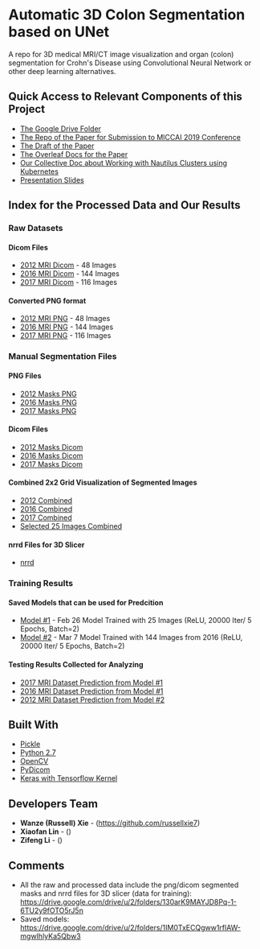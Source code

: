 # Automatic 3D Colon Segmentation based on UNet
A repo for 3D medical MRI/CT image visualization and organ (colon) segmentation for Crohn's Disease using Convolutional Neural Network or other deep learning alternatives.


## Quick Access to Relevant Components of this Project

* [The Google Drive Folder](https://drive.google.com/drive/folders/1AunUYgQ-9ka_B1l2Z9-GuUamAn2uUq7t?usp=sharing)
* [The Repo of the Paper for Submission to MICCAI 2019 Conference](https://github.com/RussellXie7/MICCAI_paper)
* [The Draft of the Paper](https://docs.google.com/document/d/16d-X6lfZZc0LoPJfryGSZ4GqFKdjigIY51ZcC7QM45A/edit?usp=sharing)
* [The Overleaf Docs for the Paper](https://www.overleaf.com/4492563319trcchxtphgrw)
* [Our Collective Doc about Working with Nautilus Clusters using Kubernetes](https://docs.google.com/document/d/1wqA_Z3cJzHDX2bTvzgSnVFPjCa8qKwpf5X6XLIMTaA8/edit?usp=sharing)
* [Presentation Slides](https://docs.google.com/presentation/d/16SVB5gvhoe-OGjmxUGqrrv-eT7HzAeizTpWoNYDJ4K8/edit?usp=sharing)


## Index for the Processed Data and Our Results

### Raw Datasets

#### Dicom Files
* [2012 MRI Dicom](https://drive.google.com/drive/u/1/folders/1Kq7pXDYBLuK2zVMTtTEroSwaY6LOsCH0) - 48 Images
* [2016 MRI Dicom](https://drive.google.com/drive/u/1/folders/1MQy0XIcm3zMOGPrtAOMIP2femiwhx4Ao) - 144 Images
* [2017 MRI Dicom](https://drive.google.com/drive/u/1/folders/1R3mjU86Nw_y7GGZ5j-YOubvHhVLMjSv9) - 116 Images

#### Converted PNG format
* [2012 MRI PNG](https://drive.google.com/drive/u/1/folders/1BP3lO0is7fqsVdWUr-yHg0b7d26I38Ac) - 48 Images
* [2016 MRI PNG](https://drive.google.com/drive/u/1/folders/1W5HFdBuPE9ucsEvVmdiC-E0e5p0QsZz7) - 144 Images
* [2017 MRI PNG](https://drive.google.com/drive/u/1/folders/1NhWQKBejSiJ1DWqMHefPIQiAINrDlDSH) - 116 Images

### Manual Segmentation Files

#### PNG Files
* [2012 Masks PNG]()
* [2016 Masks PNG](https://drive.google.com/drive/u/1/folders/1Tgd3OwXcL8Erp9fQAyz-D9A2-NEfqcgf)
* [2017 Masks PNG](https://drive.google.com/drive/u/1/folders/1xMdJ8vO1qOpOWRR9ravVpbH1LYP4A1bD)

#### Dicom Files
* [2012 Masks Dicom]()
* [2016 Masks Dicom](https://drive.google.com/drive/u/1/folders/1MHpbgCqto8iGzksbB66NxaYhg6rPB9oJ)
* [2017 Masks Dicom](https://drive.google.com/drive/u/1/folders/1JaKEdTkDP0C4a2AphwgbDs9qzDqskfoR)

#### Combined 2x2 Grid Visualization of Segmented Images
* [2012 Combined]()
* [2016 Combined](https://drive.google.com/drive/u/1/folders/1zibkm0_HktcdjGxqnA6h6jTfjK6qwb4_)
* [2017 Combined]()
* [Selected 25 Images Combined](https://drive.google.com/drive/u/1/folders/1zNEMqfPvCgKSDwcj-tUs9JD6uhPcTAVz)

#### nrrd Files for 3D Slicer
* [nrrd](https://drive.google.com/drive/u/1/folders/1U2Krl-tfqSd0kjTMWnLRWDKztoHZ3goP)


### Training Results

#### Saved Models that can be used for Predcition
* [Model #1](https://drive.google.com/drive/u/1/folders/1mU3aCjdGDIylqHM6U9BUqbO-p1tcOw6T) - Feb 26 Model Trained with 25 Images (ReLU, 20000 Iter/ 5 Epochs, Batch=2)
* [Model #2](https://drive.google.com/drive/u/1/folders/1xyu-3f6h6aPIVuOJzzmU_2yinqSZ6qQr) - Mar 7 Model Trained with 144 Images from 2016 (ReLU, 20000 Iter/ 5 Epochs, Batch=2)

#### Testing Results Collected for Analyzing
* [2017 MRI Dataset Prediction from Model #1](https://drive.google.com/drive/u/1/folders/1-e7w-HwYfVcwk5QmryMLBjPyRZ2ExZ_m)
* [2016 MRI Dataset Prediction from Model #1]()
* [2012 MRI Dataset Prediction from Model #2]()

## Built With

* [Pickle](https://docs.python.org/3/library/pickle.html)
* [Python 2.7](https://www.python.org/)
* [OpenCV](https://opencv.org/)
* [PyDicom](https://pydicom.github.io/pydicom/stable/index.html)
* [Keras with Tensorflow Kernel]()


## Developers Team

* **Wanze (Russell) Xie** - (https://github.com/russellxie7)
* **Xiaofan Lin** - ()
* **Zifeng Li** - ()


## Comments

* All the raw and processed data include the png/dicom segmented masks and nrrd files for 3D slicer (data for training): https://drive.google.com/drive/u/2/folders/130arK9MAYJD8Pq-1-6TU2y9fOTO5rJ5n
* Saved models: https://drive.google.com/drive/u/2/folders/1IM0TxECQgww1rflAW-mgwIhlyKa5Qbw3
